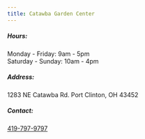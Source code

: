 ```yaml
---
title: Catawba Garden Center
---
```

##### Hours:

Monday - Friday: 9am - 5pm\
Saturday - Sunday: 10am - 4pm

##### Address:

1283 NE Catawba Rd. Port Clinton, OH 43452

##### Contact:

[419-797-9797](tel:419-797-9797)